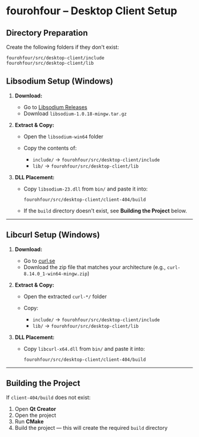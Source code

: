 # fourohfour – Desktop Client Setup

## Directory Preparation

Create the following folders if they don't exist:

```
fourohfour/src/desktop-client/include
fourohfour/src/desktop-client/lib
```

## Libsodium Setup (Windows)

1. **Download:**

   * Go to [Libsodium Releases](https://download.libsodium.org/libsodium/releases/)
   * Download `libsodium-1.0.18-mingw.tar.gz`

2. **Extract & Copy:**

   * Open the `libsodium-win64` folder
   * Copy the contents of:

     * `include/` → `fourohfour/src/desktop-client/include`
     * `lib/` → `fourohfour/src/desktop-client/lib`

3. **DLL Placement:**

   * Copy `libsodium-23.dll` from `bin/` and paste it into:

     ```
     fourohfour/src/desktop-client/client-404/build
     ```
   * If the `build` directory doesn't exist, see **Building the Project** below.

---

## Libcurl Setup (Windows)

1. **Download:**

   * Go to [curl.se](https://curl.se/windows/)
   * Download the zip file that matches your architecture (e.g., `curl-8.14.0_1-win64-mingw.zip`)

2. **Extract & Copy:**

   * Open the extracted `curl-*/` folder
   * Copy:

     * `include/` → `fourohfour/src/desktop-client/include`
     * `lib/` → `fourohfour/src/desktop-client/lib`

3. **DLL Placement:**

   * Copy `libcurl-x64.dll` from `bin/` and paste it into:

     ```
     fourohfour/src/desktop-client/client-404/build
     ```

---

## Building the Project

If `client-404/build` does not exist:

1. Open **Qt Creator**
2. Open the project
3. Run **CMake**
4. Build the project — this will create the required `build` directory
